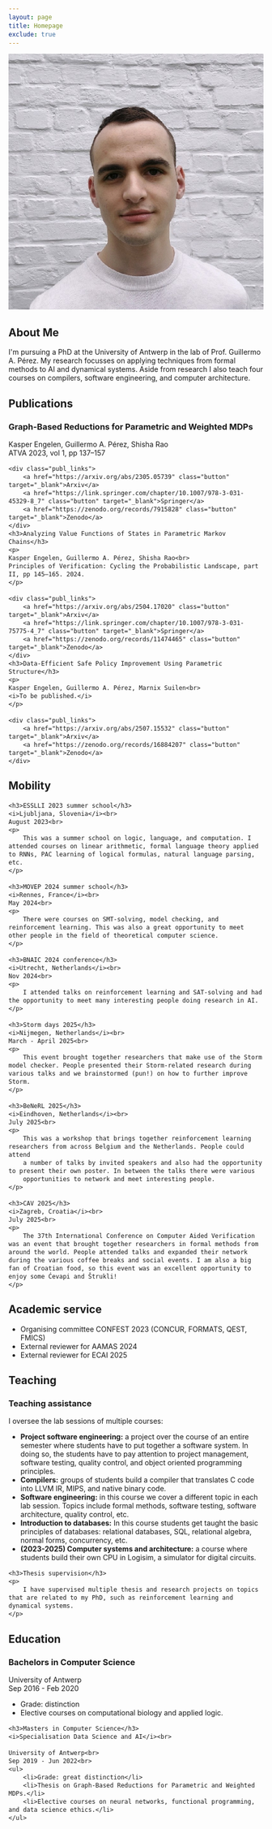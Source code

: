 ```yaml
---
layout: page
title: Homepage
exclude: true
---
```



<div class="profile-container cv-section" id="about">
    <div class="profile-picture">
        <img src="/assets/images/profile_picture_20240605.jpeg" alt="Me!">
    </div>
    <div class="about-me">
        <h2>About Me</h2>
        <p>I'm pursuing a PhD at the University of Antwerp in the lab of Prof. Guillermo A. Pérez. My research focusses on applying techniques from formal methods to AI and dynamical systems. Aside from research I also teach four courses on compilers, software engineering, and computer architecture.</p>
    </div>
</div>

<div class="cv-section publ_section">
	<h2 id="publ">Publications</h2>
	<h3>Graph-Based Reductions for Parametric and Weighted MDPs</h3>
    <p>
    Kasper Engelen, Guillermo A. Pérez, Shisha Rao<br>
    ATVA 2023, vol 1, pp 137–157
    </p>

    <div class="publ_links">
        <a href="https://arxiv.org/abs/2305.05739" class="button" target="_blank">Arxiv</a>
        <a href="https://link.springer.com/chapter/10.1007/978-3-031-45329-8_7" class="button" target="_blank">Springer</a>
        <a href="https://zenodo.org/records/7915828" class="button" target="_blank">Zenodo</a>
    </div>
    <h3>Analyzing Value Functions of States in Parametric Markov Chains</h3>
    <p>
    Kasper Engelen, Guillermo A. Pérez, Shisha Rao<br>
    Principles of Verification: Cycling the Probabilistic Landscape, part II, pp 145–165. 2024.
    </p>

    <div class="publ_links">
        <a href="https://arxiv.org/abs/2504.17020" class="button" target="_blank">Arxiv</a>
        <a href="https://link.springer.com/chapter/10.1007/978-3-031-75775-4_7" class="button" target="_blank">Springer</a>
        <a href="https://zenodo.org/records/11474465" class="button" target="_blank">Zenodo</a>
    </div>
    <h3>Data-Efficient Safe Policy Improvement Using Parametric Structure</h3>
    <p>
    Kasper Engelen, Guillermo A. Pérez, Marnix Suilen<br>
    <i>To be published.</i>
    </p>

    <div class="publ_links">
        <a href="https://arxiv.org/abs/2507.15532" class="button" target="_blank">Arxiv</a>
        <a href="https://zenodo.org/records/16884207" class="button" target="_blank">Zenodo</a>
    </div>

</div>

<div class="cv-section" id="mobility_phd">
    <h2>Mobility</h2>

    <h3>ESSLLI 2023 summer school</h3>
    <i>Ljubljana, Slovenia</i><br>
    August 2023<br>
    <p>
        This was a summer school on logic, language, and computation. I attended courses on linear arithmetic, formal language theory applied to RNNs, PAC learning of logical formulas, natural language parsing, etc.
    </p>

    <h3>MOVEP 2024 summer school</h3>
    <i>Rennes, France</i><br>
    May 2024<br>
    <p>
        There were courses on SMT-solving, model checking, and reinforcement learning. This was also a great opportunity to meet other people in the field of theoretical computer science.
    </p>

    <h3>BNAIC 2024 conference</h3>
    <i>Utrecht, Netherlands</i><br>
    Nov 2024<br>
    <p>
        I attended talks on reinforcement learning and SAT-solving and had the opportunity to meet many interesting people doing research in AI.
    </p>

    <h3>Storm days 2025</h3>
    <i>Nijmegen, Netherlands</i><br>
    March - April 2025<br>
    <p>
        This event brought together researchers that make use of the Storm model checker. People presented their Storm-related research during various talks and we brainstormed (pun!) on how to further improve Storm. 
    </p>

    <h3>BeNeRL 2025</h3>
    <i>Eindhoven, Netherlands</i><br>
    July 2025<br>
    <p>
        This was a workshop that brings together reinforcement learning researchers from across Belgium and the Netherlands. People could attend
        a number of talks by invited speakers and also had the opportunity to present their own poster. In between the talks there were various
        opportunities to network and meet interesting people.
    </p>

    <h3>CAV 2025</h3>
    <i>Zagreb, Croatia</i><br>
    July 2025<br>
    <p>
        The 37th International Conference on Computer Aided Verification was an event that brought together researchers in formal methods from around the world. People attended talks and expanded their network during the various coffee breaks and social events. I am also a big fan of Croatian food, so this event was an excellent opportunity to enjoy some Ćevapi and Štrukli!
    </p>
</div>

<div class="cv-section" id="extra_phd">
    <h2>Academic service</h2>
    <ul>
        <li>Organising committee CONFEST 2023 (CONCUR, FORMATS, QEST, FMICS)</li>
        <li>External reviewer for AAMAS 2024</li>
        <li>External reviewer for ECAI 2025</li>
    </ul>
</div>


<div class="cv-section" id="extra_phd">
    <h2>Teaching</h2>
    <h3>Teaching assistance</h3>
     <p>
        I oversee the lab sessions of multiple courses:
        <ul>
            <li><b>Project software engineering:</b> a project over the course of an entire semester where students have to put together a software system. In doing so, the students have to pay attention to project management, software testing, quality control, and object oriented programming principles.</li>
            <li><b>Compilers:</b> groups of students build a compiler that translates C code into LLVM IR, MIPS, and native binary code.</li>
            <li><b>Software engineering:</b> in this course we cover a different topic in each lab session. Topics include formal methods, software testing, software architecture, quality control, etc.</li>
            <li><b>Introduction to databases:</b> In this course students get taught the basic principles of databases: relational databases, SQL, relational algebra, normal forms, concurrency, etc. </li>
            <li><b>(2023-2025) Computer systems and architecture:</b> a course where students build their own CPU in Logisim, a simulator for digital circuits.</li>
        </ul>
    </p>

    <h3>Thesis supervision</h3>
    <p>
        I have supervised multiple thesis and research projects on topics that are related to my PhD, such as reinforcement learning and dynamical systems.
    </p>
</div>

<div class="cv-section" id="educ">
	<h2>Education</h2>
	<h3>Bachelors in Computer Science</h3>
	University of Antwerp<br>
	Sep 2016 - Feb 2020<br>
        <ul>
        <li>Grade: distinction</li>
        <li>Elective courses on computational biology and applied logic.</li>
    </ul>

	<h3>Masters in Computer Science</h3>
	<i>Specialisation Data Science and AI</i><br>

	University of Antwerp<br>
	Sep 2019 - Jun 2022<br>
    <ul>
        <li>Grade: great distinction</li>
        <li>Thesis on Graph-Based Reductions for Parametric and Weighted MDPs.</li>
        <li>Elective courses on neural networks, functional programming, and data science ethics.</li>
    </ul>
</div>